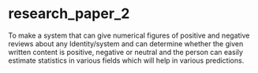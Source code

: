 # research_paper_2
To make a system that can give numerical figures of positive and negative reviews about any Identity/system and can determine whether the given written content is positive, negative or neutral and the person can easily estimate statistics in various fields which will help in various predictions.
